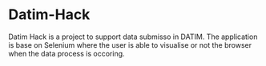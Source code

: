 # Datim-Hack
Datim Hack is a project to support data submisso in DATIM. The application is base on Selenium where the user is able to visualise or not the browser when the data process is occoring.
